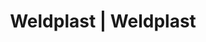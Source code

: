 ---
Link: "file:/Users/vinayakpatel/Downloads/www.weldplast.cz/eshop_products_compare/add/eshop-products-variant178"
product_name: "null"
product_id: "null"
title: "Weldplast | Weldplast"
product_desc: ""
product_specs: ""
product_downloads: ""
href: ""
accessories: ""
similar_products: ""
---